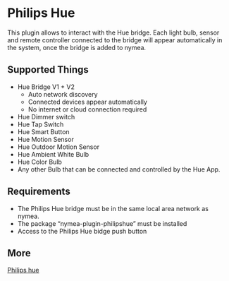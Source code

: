 # Philips Hue

This plugin allows to interact with the Hue bridge. Each light bulb, sensor and remote controller connected to the bridge will appear automatically in the system, once the bridge is added to nymea.

## Supported Things

* Hue Bridge V1 + V2
    * Auto network discovery
    * Connected devices appear automatically
    * No internet or cloud connection required
* Hue Dimmer switch
* Hue Tap Switch
* Hue Smart Button
* Hue Motion Sensor
* Hue Outdoor Motion Sensor
* Hue Ambient White Bulb
* Hue Color Bulb
* Any other Bulb that can be connected and controlled by the Hue App.

## Requirements

* The Philips Hue bridge must be in the same local area network as nymea.
* The package “nymea-plugin-philipshue” must be installed
* Access to the Philips Hue bidge push button

## More

 [Philips hue](http://www2.meethue.com/) 
